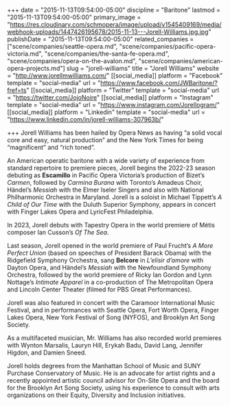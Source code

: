+++
date = "2015-11-13T09:54:00-05:00"
discipline = "Baritone"
lastmod = "2015-11-13T09:54:00-05:00"
primary_image = "https://res.cloudinary.com/schmopera/image/upload/v1545409169/media/webhook-uploads/1447426195678/2015-11-13---Jorell-Williams.jpg.jpg"
publishDate = "2015-11-13T09:54:00-05:00"
related_companies = ["scene/companies/seattle-opera.md", "scene/companies/pacific-opera-victoria.md", "scene/companies/the-santa-fe-opera.md", "scene/companies/opera-on-the-avalon.md", "scene/companies/american-opera-projects.md"]
slug = "jorell-williams"
title = "Jorell Williams"
website = "http://www.jorellmwilliams.com/"
[[social_media]]
platform = "Facebook"
template = "social-media"
url = "https://www.facebook.com/JWBaritone/?fref=ts"
[[social_media]]
platform = "Twitter"
template = "social-media"
url = "https://twitter.com/JojoNoire"
[[social_media]]
platform = "Instagram"
template = "social-media"
url = "https://www.instagram.com/Jorellogram/"
[[social_media]]
platform = "Linkedin"
template = "social-media"
url = "https://www.linkedin.com/in/jorell-williams-307963b/"

+++
Jorell Williams has been hailed by Opera News as having “a solid vocal core and easy, natural production” and the New York Times for being “magnificent” and “rich toned”.

An American operatic baritone with a wide variety of experience from standard repertoire to premiere pieces, Jorell begins the 2022-23 season debuting as **Escamillo** in Pacific Opera Victoria’s production of Bizet’s _Carmen_, followed by _Carmina Burana_ with Toronto’s Amadeus Choir, Händel’s _Messiah_ with the Elmer Iseler Singers and also with National Philharmonic Orchestra in Maryland. Jorell is a soloist in Michael Tippett’s _A Child of Our Time_ with the Duluth Superior Symphony, appears in concert with Finger Lakes Opera and LyricFest Philadelphia.

In 2023, Jorell debuts with Tapestry Opera in the world premiere of Métis composer Ian Cusson’s _Of The Sea_.

Last season, Jorell opened in the world premiere of Paul Frucht’s _A More Perfect Union_ (based on speeches of President Barack Obama) with the Ridgefield Symphony Orchestra, sang **Belcore** in _L’elisir d’amore_ with Dayton Opera, and Händel’s _Messiah_ with the Newfoundland Symphony Orchestra, followed by the world premiere of Ricky Ian Gordon and Lynn Nottage’s _Intimate Apparel_ in a co-production of The Metropolitan Opera and Lincoln Center Theater (filmed for PBS Great Performances).

Jorell was also featured in concert with the Caramoor International Music Festival, and in performances with Seattle Opera, Fort Worth Opera, Finger Lakes Opera, New York Festival of Song (NYFOS), and Brooklyn Art Song Society.

As a multifaceted musician, Mr. Williams has also recorded world premieres with Wynton Marsalis, Lauryn Hill, Erykah Badu, David Lang, Jennifer Higdon, and Damien Sneed.

Jorell holds degrees from the Manhattan School of Music and SUNY Purchase Conservatory of Music. He is an advocate for artist rights and a recently appointed artistic council advisor for On-Site Opera and the board for the Brooklyn Art Song Society, using his experience to consult with arts organizations on their Equity, Diversity and Inclusion initiatives.